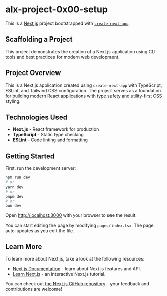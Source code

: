 # alx-project-0x00-setup

This is a [Next.js](https://nextjs.org/) project bootstrapped with [`create-next-app`](https://nextjs.org/docs/pages/api-reference/create-next-app).

## Scaffolding a Project

This project demonstrates the creation of a Next.js application using CLI tools and best practices for modern web development.

## Project Overview

This is a Next.js application created using `create-next-app` with TypeScript, ESLint, and Tailwind CSS configuration. The project serves as a foundation for building modern React applications with type safety and utility-first CSS styling.

## Technologies Used

- **Next.js** - React framework for production
- **TypeScript** - Static type checking
- **ESLint** - Code linting and formatting

## Getting Started

First, run the development server:

```bash
npm run dev
# or
yarn dev
# or
pnpm dev
# or
bun dev
```

Open [http://localhost:3000](http://localhost:3000) with your browser to see the result.

You can start editing the page by modifying `pages/index.tsx`. The page auto-updates as you edit the file.

## Learn More

To learn more about Next.js, take a look at the following resources:

- [Next.js Documentation](https://nextjs.org/docs) - learn about Next.js features and API.
- [Learn Next.js](https://nextjs.org/learn) - an interactive Next.js tutorial.

You can check out [the Next.js GitHub repository](https://github.com/vercel/next.js/) - your feedback and contributions are welcome!
